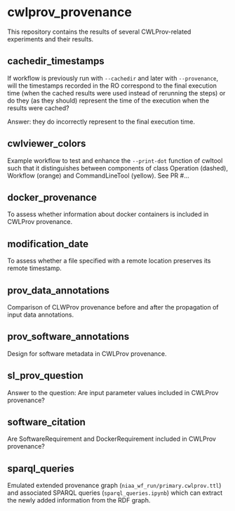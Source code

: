 # cwlprov_provenance

This repository contains the results of several CWLProv-related experiments and their results.

## cachedir_timestamps
If workflow is previously run with `--cachedir` and later with `--provenance`, will the timestamps recorded in the RO correspond to the final execution time (when the cached results were used instead of rerunning the steps) or do they (as they should) represent the time of the execution when the results were cached?

Answer: they do incorrectly represent to the final execution time.

## cwlviewer_colors
Example workflow to test and enhance the `--print-dot` function of cwltool such that it distinguishes between components of class Operation (dashed), Workflow (orange) and CommandLineTool (yellow). See PR #...

## docker_provenance
To assess whether information about docker containers is included in CWLProv provenance.

## modification_date
To assess whether a file specified with a remote location preserves its remote timestamp.

## prov_data_annotations
Comparison of CLWProv provenance before and after the propagation of input data annotations.

## prov_software_annotations
Design for software metadata in CWLProv provenance.

## sl_prov_question
Answer to the question: Are input parameter values included in CWLProv provenance?

## software_citation
Are SoftwareRequirement and DockerRequirement included in CWLProv provenance?

## sparql_queries
Emulated extended provenance graph (`niaa_wf_run/primary.cwlprov.ttl`) and associated SPARQL queries (`sparql_queries.ipynb`) which can extract the newly added information from the RDF graph.